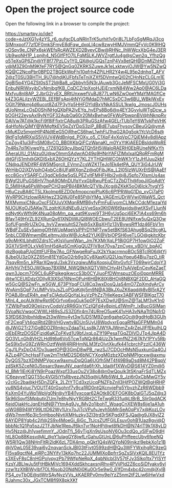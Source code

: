 # Open the project source code

Open the following link in a browser to compile the project:


https://smartpy.io/ide?code=eJztXG1v4zYS_r6_gufgcDLqNRInTrK5urhit1v0ri8L7LbFoSgMRqJj3cqSIMnxpof77zfDF0mkSFmyE8dFqw_dxqLI4cw8zwyHlMJVmmQFyVc0K9IHQnOSpy9e_CNPx6skWEfsRcAWZEXD2BvevCBw@RHNc_IhWWcxXbG4eJ3ERUb9woNH1P_Lpnjh4_N5GIfFfO7lLFqMSLKJWVZrgtfJu4g@sCwn2q_YfhzQgo5TeXsGP6Zjn@YF8f77PzLCv1Y0_QX@oUGQsTznP4Vx8etQH@DnMIZhHd1v@M3Z90nM9KfeF7RY5@QnGq0ZKRKSZuweJk1eLxktwvjOJW@Yw5NZwQKQ@C2NcqPbr0BPD2TBGEkWpFhi10qfrh4ZPjLHR2Y4w4L95p2dnhqT_AFV2@zT0SU3BHTH_9U7@hdjKUFbfsTeTniXZXf5DVmtwQI02tCHnNzCLGLm1EQgBI5p4YG4ZSt0sST2l@Ba8_uQbbyh5jN3rJAuwb3GcJeMFSCMxUG0Vj3GEnbuNlRlWxyjbCyNmibgfKB_CqDCZrlpXxoHJEjErxmN84Ww2Ap0@AC6LDaMxfyu8nl8AP_2JbrG2ryEX_BRtUnxwefVuBJ877LwN6ZwOpeYMaYMAGfICek4Z3GALjIzvWZEBj_EEfBFsApj4tNYjGfMdaD7hMCSxDC3w6BU_WBklWxEvOGIt79Nkmj4d6ucot8Zd7P3yYp5HHFDYIdBxVNkASSUL1kwIg_JmoscJ0UHsdUoNmxLcOsD0ShjNHgQXbPA2lvEYq_hvEPs8Bo6@x4EY3GyvluWTgDcw_sbOGH22eysAxl9yNYGF32AubOa60r20MxBwhw0FkWoPbwpnBV@hNknpRvDAIVw7AT@k1kcFi9f8IFfixtrCA8u@3PRuGSzAfw4GELrTUbTeY6W1vkPeVHK4qHfoNvQiMY@WMgftkEV5pZsYDpS3ziP_8BdE7ubsFhysovCBeuGQ@ymAcMuKDz5mgnHlP4NdtEeG5OjRheCS6hwL1whFIJ1hqG2A0g5ok1YcVcD6s@9ktFg1gMRXsiS5iViUV4WdBnIgd_POXy_o5_C1XpF4vXqVpC7QjEM4y8dlIApzCpZgy41ui3jPnSM08vCO_BB0XKbQiFCzWanaKl_m0YxYtKiAEEDBsldqWqRE7n4Rs7ol1KlvwpYg_t7Z61QS9cyJlbqQTQh5H5jWaIoRAERH0EbRUneNfKxYh5AeraUIU_01Alzu0U@wOlmmSAdwrAO49q9HNnYAFIZlMxIxaIQRqRFmRgM@tGFjS1mh@GKDlSxbXZ6OHQYzY7KL2YTHQHlWCOhWK1rY1zJHfJuu2kbfCN@qJENDifRF4W5M5grcIl_EVmnZcsWZK1TeJo1Ek4etPA_QUY3iG4JrUWWrHjbO2jXDVpihO4xbCc8iUFaWXgnZz@q0FibJKq_L2l05IzWUXrEtS@IAaEfecc8GcyYSARFCJ3gdCk6dw5qSLPEZyItFMHFHlbi2y@j8J5pfo7XIsmUs4axBWgf2UPuGS6HV7hoA9OMnDUfqYvxGbRwuPEqCTzZbDTh@fopJilGoAdtYD_5MllHAa6PsWhgePCH2gpPBjl4BKMcQTVlbJXcg@ZKkK5oOj6Ick7tyglY5H6uCzuBA6CT5LXkolmp6EZD0pfmopcnpiPluK6c6PfPRWqG1Dq_xyCj7aP0WyRP9CHzIowiRAHwzZ3QWJ0Fe85P@iYMg_VAGEmUDrWVwi0WaWS_QctMXMymxiCNkuOxcF5DUuVXMqnRMfB6yfyPmFuEiyomCLMkCCdcM1ezaiYdNUOUKgOJ5AKw7ILzqitrKiXdNEu9JzVveSsx0Kt0W6t9axjds@wtXSvFLlunNedNytKvWfh9K4Nua08qMm_pa_eat9Ksvei9T3H6yUq5pcj6EK7IA4xs69m6hBfavT49HVZL92XRunQv61XNDliWJQI8WOECbwuT2EE8UtNIfxw5uQxQ3OwSofUFgmRrUZkOg_hvVZwwiuhtS27e@5xXBqXH1z13VBvwsRff1dz46FbV1mWBdFZuSEy5ajmgOfHWUpMqeVslPPrDYNPTvw5etBKfS63AhugBSq29cgKL5nbLCDBWmwmBtLeltmyJ@xW@JcAd2YUK@VbjOPSH6veTLGO@gkitcKbrq9oMrKtLbhdt0Zdrs1CvKlsViumIWan_Jm7KXMrXqLP1Bj0GP7H1ow0iO2ZqF3GX1VSHfOLxVk61mH5dAq5CmKigQUZFIV8ot70ya7znCyex_yBDiV_bpAjC@zBggbaPJgGtttFUFBw7Ao_GFNwgeRqFuJX2kYkacrmnoBOc5BTclR06@tYj8Jbe0U3zOXZZ65m81EYdGsO2rb9g3Cy8XasKUQ2UquYqeu64Biu7qzO_tiR7IsqvRm5n_kPRarXQwgIJ3xk3VxzgjwuMIqXoqsjuDlitvGvfcFT069wjrCdojY3AHVhV7rE5OJW0kqp7BXRM_NWQ9khXQTVWhCHv4H7sAjVeEnCevKeZaeTgwn3Jpcm7O9CL6uRPgjkegjkwccS3b0CYJjuoFfDWmspuzOEoi0ppnMRRE@tw1CEUtDdzODIlyR3lXSd76NmOPuH6H@K8IXjBHOij8NBXQF2DD_AHaGQw5GcQ@S2wFn_w5GW_673PYpqFCU8Cq3wxDosQJaS4mO7ZpXmdyArCyWvAimSOpF7xUMPyVoJsZLoPGqK@j5m9N@A3BkJXuZK6aqd@8vBI5rA2YPOABJ8ruER4h_ewFsClAduGQoYaLkuVzPhZz7HleKeqx3ABFWSFBIKgzT70MlnL4_pcAUkWwRpt9DGrfvp6xgGuk5p0P7EsXDwIU@SmZ@TaLMf3vK1n0YZWIbPqdO9OeijzyyCodpVzRR6GIxYCzIQFd4y8pjnLd1WmPr_lxBucGSIMan5VoaNcVwqoCWWLH89sSJS3ZGfir4m74URreO5ueK41vHA3vNAaTt0Np1rDS3fDS63hlbvhldbw2t3wWmv4yt3w1UD51M9Zgn6gaheGOc@9gdHgBi3GUhnF2CeqFVt4gziRtd2BhVHGywtv8DUn5UyU8WpdyxrEgoaRfNaGFPMMn04@JWjG2Tr27iGgBDOZRImkcyZdaaTkLss8k7JWYAJWnmZx4rZeiJIFfEkuIhLQolEbERtzDOSDFjzid6aKZoFKyd1U9bfJxqLoZ1f19PesaTGqZDlVDJTp4JlpA4DQO3VLnGh8VH2LHd9t6q6Vo5TcwTqNQr864iUzZk1wmfNZ2j67A1V1PYv5Rb5eS9Ix5vG9ZzWRnOztfWeW4RlRHmNLM3fzOIvtXkufk441cbrchPzzIC436WCgJ1LPxDpO47Dv3uaetOP@3GmD8wPB_rwzSJ7CDOcHMsN5uxkunGa4OJAZLp4PChcHssFFuw2mThtMD2SD6bNCYXogM0zbzXDpNMPlgcxw@axmuDyQGS7bzXDlNMPVgcxw9axmuDqQGa6UGfh5MT4f49B9aDsd8M42PBqpVzdSkK5ZceNt0J5psarc9awuNV_panfda6frXh_Ida@f1XWvD@S614YZ0m@5kl_BMr1IErKi8YN9rPoazWxpf33usOu2V38o8@n0wQpulk3tSKnaFrSdTLMZxlC6eayveTQGT55c4VGl5iYfsRbyezJN35q@jUMb5Wd_9_Jzj6r0xCbMwGY5vv2clGc2ba@kH5DnZQFk_2LZtYTCd3xzUcqPNZFbZnll3HjfPOZWQtBgHRHPvu6NS4viuc7VOU1T40rGsohnf7v9ca1RD0ntQXcnvjePq5YbvzhZzR6WDbb9KsXm04YuWq1WpVg0Nr@vYB4l1yxcoar62AOtk8OEFOGK8bOalGTJ5qZ@s35k96iSqyfSMpbutirZUm7e8hyNjyYRGBH2CTeTwgR331u@LtBrB_Slir0pdACKKeidOjakHcJqnEHdN@7YtmAg9Jy_lMy2o1jbohT_WoagCnXEW8s6jje1aA1uhoiW08B94WY99LttD62Wy1Urv7oJjTcVPufvJeyh5bMnSeA0qPV7x@KozLOvdWb7mmf6p3lc5nHbpoNlvtjXMHuzky3ZI3trd3r5KPqdXFSJQa@g9JX8vIZ26AYiDP8Ygb4c2jf@2S9x4MoeGi_6iGc_TtJcsZUfFGlLEsuv0ohB1Uaz8gvi@DbbbNc1Q1Pq5szJ2TFJbNe1RepJf6knTyr1NoHP@wt8fkDH@N74rlT9k1X8yLDHv5Nzz@Jh1yxefimmY_JOdnTfi_56vTigXn9sUsoNV6Ou3cdQo_ySlFwD9dHhtL8Op88Kpsv@Al_@oY1ulagGY8jwfLrGahuGtUnL@6uPhffeecUby6fpeNQW5Rl1Qw38NHnFltRi2ldK6zL7DX4mp_pQkt1Q4sWQYpN09injkzl9ebkXo1z1B@jV0wL05E39vaj6y2nqvanSckJBI03tFivt0599zdH@Qu3WFYWxihgRC9zeGFI5va9qctN4_ejRPc3NYifv13kKq7hc22JUMMIXoBpfrrSgZsSlVxKQlL8EU1Yzs3XEyF8sC8nHGPoIypyzPb79WfpNeRpX_4qbNlcbl3V57tFJy3Slkq1tx7YlSYfKzsYJBLlwJu5tFtHBkMiVc1694XddSkhcaxsnjRhv4PVijPId2Z6coSiDfyakv6ylzzw1tzXltBlWyIbf7OLf6sob20NdN0i0Ku0Or5e9w0_61fDm4xbc42cm@iXylBPS4_oyTbOE@stWtrSAvNyzVVs_kKAERPv0my9eiYzZ5nm2tF2Liw6iHwVxdRJahmc30x_JGxTCM8fl9X8pkXKf
